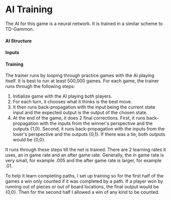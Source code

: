 AI Training
===========

The AI for this game is a neural network.
It is trained in a similar scheme to TD-Gammon.

#### AI Structure

#### Inputs

#### Training

The trainer runs by looping through practice games with the AI playing itself.
It is best to run at least 500,000 games.
For each game, the trainer runs through the following steps:

 1. Initialize game with the AI playing both players.
 2. For each turn, it chooses what it thinks is the best move.
 3. It then runs back-propagation with the input being the current state input
    and the expected output is the output of the chosen state.
 4. At the end of the game, it does 2 final corrections. First, it runs back-propagation
    with the inputs from the winner's perspective and the outputs {1,0}. Second,
    it runs back-propagation with the inputs from the loser's perspective and the
    outputs {0,1}. If there was a tie, both outputs would be {0,0}.

It runs through these steps till the net is trained.
There are 2 learning rates it uses, an in game rate and an after game rate.
Generally, the in game rate is very small, for example .005 and
the after game rate is larger, for example .01.

To help it learn completing paths, I set up training so for the first half of the games
a win only counted if it was completed by a path.
If a player won by running out of pieces or out of board locations,
the final output would be {0,0}.
Then for the second half I allowed a win of any kind to be counted.
